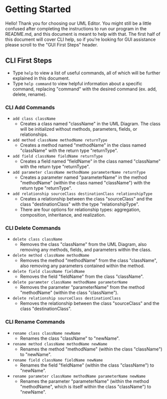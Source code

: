 # Getting Started 

Hello! Thank you for choosing our UML Editor. You might still be a little confused after completing the instructions to run our program in the README.md, and this document is meant to help with that. The first half of this document will cover CLI help, so if you're looking for GUI assistance please scroll to the "GUI First Steps" header.

## CLI First Steps 

- Type `help` to view a list of useful commands, all of which will be further explained in this document.
- Type `help command` to view helpful information about a specific command, replacing "command" with the desired command (ex. add, delete, rename). 

### CLI Add Commands

- `add class className`
  - Creates a class named "className" in the UML Diagram. The class will be initialized without methods, parameters, fields, or relationships.
- `add method className methodName returnType`
  - Creates a method named "methodName" in the class named "className" with the return type "returnType".
- `add field className fieldName returnType`
  - Creates a field named "fieldName" in the class named "className" with the return type "returnType".
- `add parameter className methodName parameterName returnType`
  - Creates a parameter named "parameterName" in the method "methodName" (within the class named "className") with the return type "returnType".
- `add relationship sourceClass destinationClass relationshipType`
  - Creates a relationship between the class "sourceClass" and the class "destinationClass" with the type "relationshipType".
  - There are four options for relationship types: aggregation, composition, inheritance, and realization.

### CLI Delete Commands

- `delete class className`
  - Removes the class "className" from the UML Diagram, also removing any methods, fields, and parameters within the class.
- `delete method className methodName`
  - Removes the method "methodName" from the class "className", also removing any parameters contained within the method.
- `delete field className fieldName`
  - Removes the field "fieldName" from the class "className".
- `delete parameter className methodName parameterName`
  - Removes the parameter "parameterName" from the method "methodName" (within the class "className").
- `delete relationship sourceClass destinationClass`
  - Removes the relationship between the class "sourceClass" and the class "destinationClass".

### CLI Rename Commands

- `rename class className newName`
  - Renames the class "className" to "newName".
- `rename method className methodName newName`
  - Renames the method "methodName" (within the class "className") to "newName".
- `rename field className fieldName newName`
  - Renames the field "fieldName" (within the class "className") to "newName".
- `rename parameter className methodName parameterName newName`
  - Renames the parameter "parameterName" (within the method "methodName", which is itself within the class "className") to "newName".
